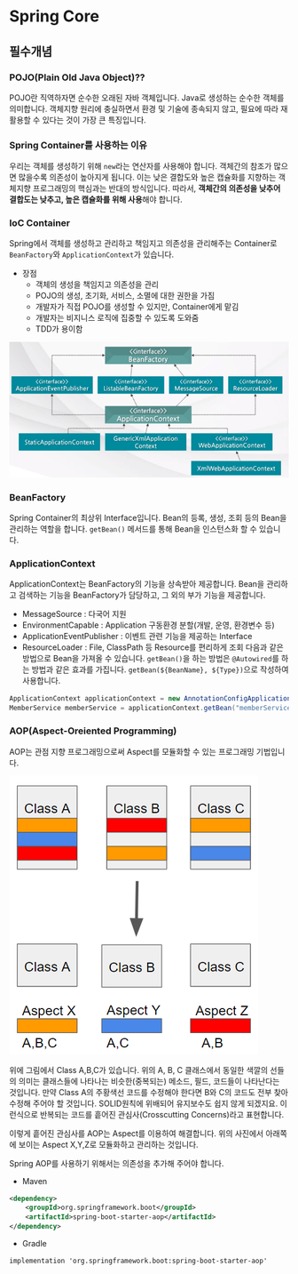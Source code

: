 # Spring Core
## 필수개념
### POJO(Plain Old Java Object)??
POJO란 직역하자면 순수한 오래된 자바 객체입니다.
Java로 생성하는 순수한 객체를 의미합니다.
객체지향 원리에 충실하면서 환경 및 기술에 종속되지 않고, 필요에 따라 재활용할 수 있다는 것이 가장 큰 특징입니다.

### Spring Container를 사용하는 이유
우리는 객체를 생성하기 위해 `new`라는 연산자를 사용해야 합니다.
객체간의 참조가 많으면 많을수록 의존성이 높아지게 됩니다.
이는 낮은 결합도와 높은 캡슐화를 지향하는 객체지향 프로그래밍의 핵심과는 반대의 방식입니다.
따라서, **객체간의 의존성을 낮추어 결합도는 낮추고, 높은 캡슐화를 위해 사용**해야 합니다.

### IoC Container
Spring에서 객체를 생성하고 관리하고 책임지고 의존성을 관리해주는 Container로 `BeanFactory`와 `ApplicationContext`가 있습니다.
* 장점
	* 객체의 생성을 책임지고 의존성을 관리
	* POJO의 생성, 초기화, 서비스, 소멸에 대한 권한을 가짐
	* 개발자가 직접 POJO를 생성할 수 있지만, Container에게 맡김
	* 개발자는 비지니스 로직에 집중할 수 있도록 도와줌
	* TDD가 용이함

![image](https://github.com/SubiYoon/SubiYoon.github.io/blob/main/Attached%20File/Pasted%20image%2020240521141058.png?raw=true)

### BeanFactory
Spring Container의 최상위 Interface입니다.
Bean의 등록, 생성, 조회 등의 Bean을 관리하는 역할을 합니다.
`getBean()` 메서드를 통해 Bean을 인스턴스화 할 수 있습니다.

### ApplicationContext
ApplicationContext는 BeanFactory의 기능을 상속받아 제공합니다.
Bean을 관리하고 검색하는 기능을 BeanFactory가 담당하고, 그 외의 부가 기능을 제공합니다.
* MessageSource : 다국어 지원
* EnvironmentCapable : Application 구동환경 분할(개발, 운영, 환경변수 등)
* ApplicationEventPublisher : 이벤트 관련 기능을 제공하는 Interface
* ResourceLoader : File, ClassPath 등 Resource를 편리하게 조회
다음과 같은 방법으로 Bean을 가져올 수 있습니다.
`getBean()`을 하는 방법은 `@Autowired`를 하는 방법과 같은 효과를 가집니다.
`getBean(${BeanName}, ${Type})`으로 작성하여 사용합니다.
```java 
ApplicationContext applicationContext = new AnnotationConfigApplicationContext(AppConfig.class);
MemberService memberService = applicationContext.getBean("memberService", MemberService.class);
```

### AOP(Aspect-Oreiented Programming)
AOP는 관점 지향 프로그래밍으로써 Aspect를 모듈화할 수 있는 프로그래밍 기법입니다.

![image](https://github.com/SubiYoon/SubiYoon.github.io/blob/main/Attached%20File/Pasted%20image%2020240522162101.png?raw=true)

위에 그림에서 Class A,B,C가 있습니다.
위의 A, B, C 클래스에서 동일한 색깔의 선들의 의미는 클래스들에 나타나는 비슷한(중복되는) 메소드, 필드, 코드들이 나타난다는 것입니다.
만약 Class A의 주황색선 코드를 수정해야 한다면 B와 C의 코드도 전부 찾아 수정해 주어야 할 것입니다. SOLID원칙에 위배되어 유지보수도 쉽지 않게 되겠지요.
이런식으로 반복되는 코드를 흩어진 관심사(Crosscutting Concerns)라고 표현합니다.

이렇게 흩어진 관심사를 AOP는 Aspect를 이용하여 해결합니다.
위의 사진에서 아래쪽에 보이는 Aspect X,Y,Z로 모듈화하고 관리하는 것입니다.

Spring AOP를 사용하기 위해서는 의존성을 추가해 주어야 합니다.
* Maven
```xml title:"pom.xml"
<dependency>
	<groupId>org.springframework.boot</groupId>
	<artifactId>spring-boot-starter-aop</artifactId>
</dependency>
```

* Gradle
``` title:"build.gralde"
implementation 'org.springframework.boot:spring-boot-starter-aop'
```

